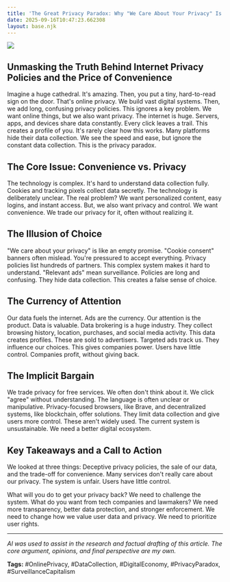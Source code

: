 ```yaml
---
title: 'The Great Privacy Paradox: Why "We Care About Your Privacy" Is a Lie'
date: 2025-09-16T10:47:23.662308
layout: base.njk
---
```


![](/images/the-great-privacy-paradox-why-we-care-about-your-privacy-is-a-lie_img.png)

## Unmasking the Truth Behind Internet Privacy Policies and the Price of Convenience

Imagine a huge cathedral.  It's amazing. Then, you put a tiny, hard-to-read sign on the door. That's online privacy.  We build vast digital systems. Then, we add long, confusing privacy policies. This ignores a key problem. We want online things, but we also want privacy.  The internet is huge. Servers, apps, and devices share data constantly. Every click leaves a trail. This creates a profile of you.  It's rarely clear how this works.  Many platforms hide their data collection. We see the speed and ease, but ignore the constant data collection. This is the privacy paradox.


## The Core Issue: Convenience vs. Privacy

The technology is complex. It's hard to understand data collection fully. Cookies and tracking pixels collect data secretly.  The technology is deliberately unclear.  The real problem? We want personalized content, easy logins, and instant access. But, we also want privacy and control.  We want convenience. We trade our privacy for it, often without realizing it.


## The Illusion of Choice

"We care about your privacy" is like an empty promise.  "Cookie consent" banners often mislead. You're pressured to accept everything. Privacy policies list hundreds of partners. This complex system makes it hard to understand.  "Relevant ads" mean surveillance. Policies are long and confusing. They hide data collection. This creates a false sense of choice.


## The Currency of Attention

Our data fuels the internet. Ads are the currency. Our attention is the product. Data is valuable. Data brokering is a huge industry. They collect browsing history, location, purchases, and social media activity. This data creates profiles. These are sold to advertisers.  Targeted ads track us. They influence our choices. This gives companies power. Users have little control. Companies profit, without giving back.


## The Implicit Bargain

We trade privacy for free services. We often don't think about it. We click "agree" without understanding. The language is often unclear or manipulative.  Privacy-focused browsers, like Brave, and decentralized systems, like blockchain, offer solutions. They limit data collection and give users more control.  These aren't widely used.  The current system is unsustainable. We need a better digital ecosystem.


## Key Takeaways and a Call to Action

We looked at three things:  Deceptive privacy policies, the sale of our data, and the trade-off for convenience.  Many services don't really care about our privacy. The system is unfair.  Users have little control.

What will you do to get your privacy back? We need to challenge the system.  What do you want from tech companies and lawmakers? We need more transparency, better data protection, and stronger enforcement.  We need to change how we value user data and privacy.  We need to prioritize user rights.


---

*AI was used to assist in the research and factual drafting of this article. The core argument, opinions, and final perspective are my own.*

**Tags:** #OnlinePrivacy, #DataCollection, #DigitalEconomy, #PrivacyParadox, #SurveillanceCapitalism